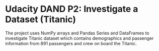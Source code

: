 # Udacity DAND P2: Investigate a Dataset (Titanic)
The project uses NumPy arrays and Pandas Series and DataFrames to investigate Titanic dataset which contains demographics and passenger information from 891 passengers and crew on board the Titanic.

